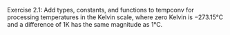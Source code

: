 Exercise 2.1: 
Add types, constants, and functions to tempconv for processing temperatures in the
Kelvin scale, where zero Kelvin is −273.15°C and a difference of 1K has the same magnitude as 1°C.
